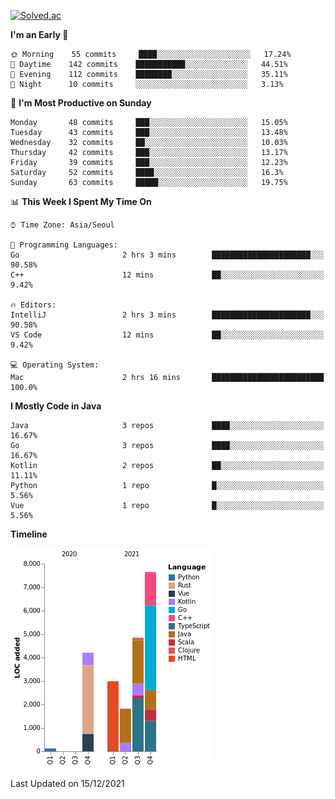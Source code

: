 [![Solved.ac](http://mazassumnida.wtf/api/v2/generate_badge?boj=kuckjwi)](https://solved.ac/kuckjwi)
<!--START_SECTION:waka-->
**I'm an Early 🐤** 

```text
🌞 Morning    55 commits     ████░░░░░░░░░░░░░░░░░░░░░   17.24% 
🌆 Daytime    142 commits    ███████████░░░░░░░░░░░░░░   44.51% 
🌃 Evening    112 commits    ████████░░░░░░░░░░░░░░░░░   35.11% 
🌙 Night      10 commits     ░░░░░░░░░░░░░░░░░░░░░░░░░   3.13%

```
📅 **I'm Most Productive on Sunday** 

```text
Monday       48 commits     ███░░░░░░░░░░░░░░░░░░░░░░   15.05% 
Tuesday      43 commits     ███░░░░░░░░░░░░░░░░░░░░░░   13.48% 
Wednesday    32 commits     ██░░░░░░░░░░░░░░░░░░░░░░░   10.03% 
Thursday     42 commits     ███░░░░░░░░░░░░░░░░░░░░░░   13.17% 
Friday       39 commits     ███░░░░░░░░░░░░░░░░░░░░░░   12.23% 
Saturday     52 commits     ████░░░░░░░░░░░░░░░░░░░░░   16.3% 
Sunday       63 commits     █████░░░░░░░░░░░░░░░░░░░░   19.75%

```


📊 **This Week I Spent My Time On** 

```text
⌚︎ Time Zone: Asia/Seoul

💬 Programming Languages: 
Go                       2 hrs 3 mins        ██████████████████████░░░   90.58% 
C++                      12 mins             ██░░░░░░░░░░░░░░░░░░░░░░░   9.42%

🔥 Editors: 
IntelliJ                 2 hrs 3 mins        ██████████████████████░░░   90.58% 
VS Code                  12 mins             ██░░░░░░░░░░░░░░░░░░░░░░░   9.42%

💻 Operating System: 
Mac                      2 hrs 16 mins       █████████████████████████   100.0%

```

**I Mostly Code in Java** 

```text
Java                     3 repos             ████░░░░░░░░░░░░░░░░░░░░░   16.67% 
Go                       3 repos             ████░░░░░░░░░░░░░░░░░░░░░   16.67% 
Kotlin                   2 repos             ██░░░░░░░░░░░░░░░░░░░░░░░   11.11% 
Python                   1 repo              █░░░░░░░░░░░░░░░░░░░░░░░░   5.56% 
Vue                      1 repo              █░░░░░░░░░░░░░░░░░░░░░░░░   5.56%

```


**Timeline**

![Chart not found](https://raw.githubusercontent.com/kuckjwi0928/kuckjwi0928/master/charts/bar_graph.png) 


 Last Updated on 15/12/2021
<!--END_SECTION:waka-->
